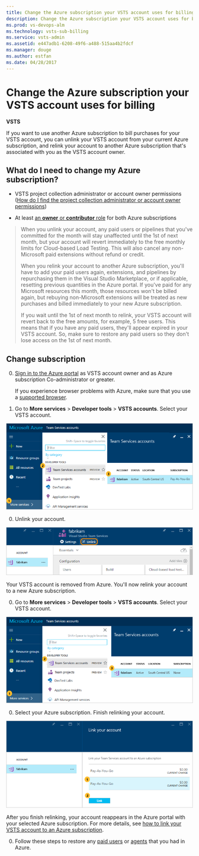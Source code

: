 ```yaml
---
title: Change the Azure subscription your VSTS account uses for billing
description: Change the Azure subscription your VSTS account uses for billing
ms.prod: vs-devops-alm
ms.technology: vsts-sub-billing
ms.service: vsts-admin
ms.assetid: e447adb1-6208-49f6-a488-515aa4b2fdcf
ms.manager: douge
ms.author: estfan
ms.date: 04/28/2017
---
```


# Change the Azure subscription your VSTS account uses for billing

**VSTS**


If you want to use another Azure subscription to bill purchases for your VSTS account, 
you can unlink your VSTS account from your current Azure subscription, 
and relink your account to another Azure subscription that's associated with you as the VSTS account owner. 


## What do I need to change my Azure subscription?

* VSTS project collection administrator or account owner permissions ([How do I find the project collection administrator or account owner permissions](../accounts/faq-add-delete-users.md#find-owner))

* At least [an **owner** or **contributor** role](add-backup-billing-managers.md) for both Azure subscriptions

> When you unlink your account, any paid users or pipelines that you've 
> committed for the month will stay unaffected until the 1st of next month, 
> but your account will revert immediately to the free monthly limits 
> for Cloud-based Load Testing. This will also cancel any 
> non-Microsoft paid extensions without refund or credit.
>
> When you relink your account to another Azure subscription, 
> you'll have to add your paid users again, 
> extensions, and pipelines by repurchasing them in the 
> Visual Studio Marketplace, or if applicable, 
> resetting previous quantities in the Azure portal.  If 
> you've paid for any Microsoft resources this month, 
> those resources won't be billed again, 
> but rebuying non-Microsoft extensions 
> will be treated as new purchases and 
> billed immediately to your new Azure subscription.
>
> If you wait until the 1st of next month to relink, 
> your VSTS account will revert back to the free amounts, 
> for example, 5 free users. This means that if you have 
> any paid users, they'll appear expired in your VSTS account. 
> So, make sure to restore any paid users so they don't lose access 
> on the 1st of next month.


<a name="AzurePortal2"></a>
## Change subscription

0. [Sign in to the Azure portal](https://portal.azure.com/) 
as VSTS account owner and as Azure subscription Co-administrator or greater.
   
    If you experience browser problems with Azure, 
    make sure that you use a [supported browser](https://azure.microsoft.com/en-us/documentation/articles/azure-preview-portal-supported-browsers-devices/).

0. Go to **More services** > **Developer tools** > **VSTS accounts**. 
Select your VSTS account.

 ![More services, Developer tools, VSTS, select your account](_img/_shared/ap_vso_selectlinkedaccount.png)

0. Unlink your account.

 ![Unlink your account](_img/_shared/azure-portal-unlink-subscription.png)

 Your VSTS account is removed from Azure. 
 You'll now relink your account to a new Azure subscription.

0. Go to **More services** > **Developer tools** > **VSTS accounts**. 
Select your VSTS account.

 ![More services, Developer tools, VSTS accounts, select your account](_img/set-up-billing/ap_vso_startlink2.png)

0. Select your Azure subscription. 
Finish relinking your account.

 ![Select an Azure subscription](_img/set-up-billing/ap_vso_change-azure-subscription.png)

 After you finish relinking, 
 your account reappears in the Azure portal with 
 your selected Azure subscription.  For more details, see 
 [how to link your VSTS account to an Azure subscription](set-up-billing-for-your-account-vs.md#AzurePortal).

0. Follow these steps to restore any 
[paid users](buy-basic-access-add-users.md) or 
[agents](buy-more-build-vs.md) 
that you had in Azure.

